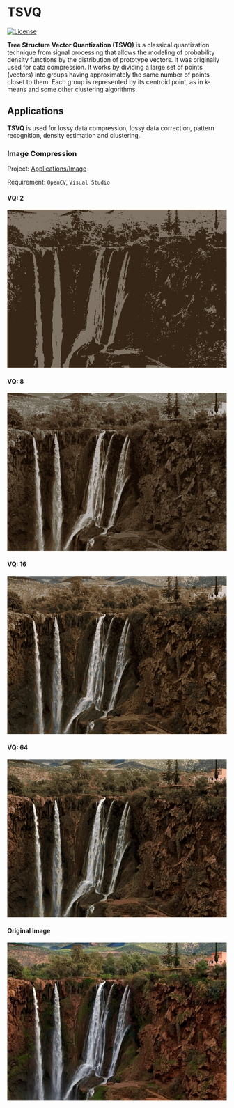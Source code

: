 # TSVQ
[![License](https://img.shields.io/badge/license-BSD-blue.svg)](LICENSE) 

**Tree Structure Vector Quantization (TSVQ)** is a classical quantization technique from signal processing that allows the modeling of probability density functions by the distribution of prototype vectors. It was originally used for data compression. It works by dividing a large set of points (vectors) into groups having approximately the same number of points closet to them. Each group is represented by its centroid point, as in k-means and some other clustering algorithms.

## Applications
**TSVQ** is used for lossy data compression, lossy data correction, pattern recognition, density estimation and clustering.

### Image Compression
Project: [Applications/Image](https://github.com/leechengpeng/TSVQ/tree/master/Applications/Image)

Requirement: `OpenCV`, `Visual Studio`
#### VQ: 2
![VQ2](Resources/Image/VQ2.jpg)
#### VQ: 8
![VQ8](Resources/Image/VQ8.jpg)
#### VQ: 16
![VQ16](Resources/Image/VQ16.jpg)
#### VQ: 64
![VQ64](Resources/Image/VQ64.jpg)
#### Original Image
![original](Resources/Image/waterfall.jpg)
